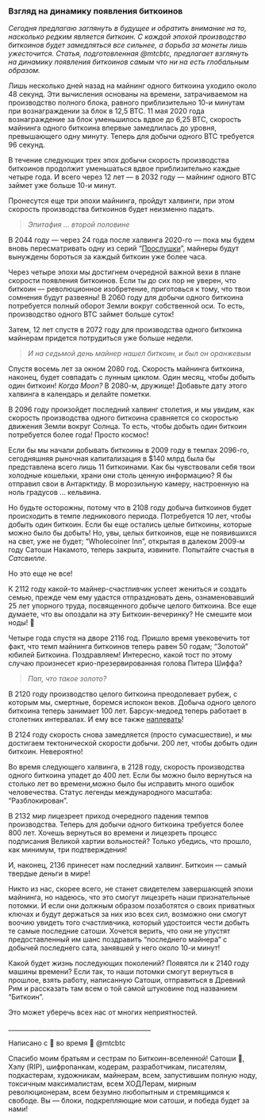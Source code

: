  

<h3 id="%D0%B2%D0%B7%D0%B3%D0%BB%D1%8F%D0%B4-%D0%BD%D0%B0-%D0%B4%D0%B8%D0%BD%D0%B0%D0%BC%D0%B8%D0%BA%D1%83-%D0%BF%D0%BE%D1%8F%D0%B2%D0%BB%D0%B5%D0%BD%D0%B8%D1%8F-%D0%B1%D0%B8%D1%82%D0%BA%D0%BE%D0%B8%D0%BD%D0%BE%D0%B2">Взгляд на динамику появления биткоинов </h3>

_Сегодня предлагаю заглянуть в будущее и обратить внимание на то, насколько редким является биткоин. С каждой эпохой производство биткоинов будет замедляться все сильнее, а борьба за монеты лишь ужесточится. Статья, подготовленная @mtcbtc, предлагает взглянуть на динамику появления биткоинов самым что ни на есть глобальным образом._ &nbsp;

Лишь несколько дней назад на майнинг одного биткоина уходило около 48 секунд. Эти вычисления основаны на времени, затрачиваемом на производство полного блока, равного приблизительно 10-и минутам при вознаграждении за блок в 12,5 BTC. 11 мая 2020 года вознаграждение за блок уменьшилось вдвое до 6,25 BTC, скорость майнинга одного биткоина впервые замедлилась до уровня, превышающего одну минуту. Теперь для добычи одного BTC требуется 96 секунд. 

В течение следующих трех эпох добычи скорость производства биткоинов продолжит уменьшаться вдвое приблизительно каждые четыре года. И всего через 12 лет — в 2032 году — майнинг одного BTC займет уже больше 10-и минут. 

Пронесутся еще три эпохи майнинга, пройдут халвинги, при этом скорость производства биткоинов будет неизменно падать.

>  _Эпитафия ... второй половине_

В 2044 году — через 24 года после халвинга 2020-го — пока мы будем вновь пересматривать одну из серий “[Прослушки](https://ru.wikipedia.org/wiki/%D0%9F%D1%80%D0%BE%D1%81%D0%BB%D1%83%D1%88%D0%BA%D0%B0%D1%91)”, майнеры будут вынуждены бороться за каждый биткоин уже более часа. 

Через четыре эпохи мы достигнем очередной важной вехи в плане скорости появления биткоинов. Если ты до сих пор не уверен, что биткоин — революционное изобретение, приготовься к тому, что твои сомнения будут развеяны! В 2060 году для добычи одного биткоина потребуется полный оборот Земли вокруг собственной оси. То есть, производство одного BTC займет больше суток! 

Затем, 12 лет спустя в 2072 году для производства одного биткоина майнерам придется потрудиться уже больше недели. 

>  _И на седьмой день майнер нашел биткоин, и был он оранжевым_

Спустя восемь лет за окном 2080 год. Скорость майнинга биткоина, наконец, будет совпадать с лунным циклом. Один месяц, чтобы добыть один биткоин! _Когда Moon?_ В 2080-м, дружище! Добавьте дату этого халвинга в календарь и делайте пометки. 

В 2096 году произойдет последний халвинг столетия, и мы увидим, как скорость производства одного биткоина сравняется со скоростью движения Земли вокруг Солнца. То есть, чтобы добыть один биткоин потребуется более года! Просто космос! 

Если бы мы начали добывать биткоины в 2009 году в темпах 2096-го, сегодняшняя рыночная капитализация в $140 млрд была бы представлена всего лишь 11 биткоинами. Как бы чувствовали себя твои холодные кошельки, храни они столь ценную информацию? Я бы отправил свои в Антарктиду. В морозильную камеру, настроенную на ноль градусов ... кельвина. 

Но будьте осторожны, потому что в 2108 году добыча биткоинов будет происходить в темпе ледникового периода. Потребуется 10 лет, чтобы добыть один биткоин. Если бы еще остались целые биткоины, которые можно было бы добыть! Но, увы, целых биткоинов, еще не появившихся на свет, уже не будет; “Wholecoiner Inn”, открытая в далеком 2009-м году Сатоши Накамото, теперь закрыта, извините. Попытайте счастья в _Сатсвилле_. 

Но это еще не все! 

К 2112 году какой-то майнер-счастливчик успеет жениться и создать семью, прежде чем ему удастся отпраздновать день, ознаменовавший 25 лет упорного труда, посвященного добыче целого биткоина. Все еще думаете, что вы опоздали на эту Биткоин-вечеринку? Не смешите мои ноды! 🤣 

Четыре года спустя на дворе 2116 год. Пришло время увековечить тот факт, что темп майнинга биткоинов теперь равен 50 годам; “Золотой” юбилей Биткоина. Поздравляем! Интересно, какой тост по этому случаю произнесет крио-презервированная голова Питера Шиффа? 

>  _Пап, что такое золото?_

В 2120 году производство целого биткоина преодолевает рубеж, с которым мы, смертные, боремся испокон веков. Добыча одного целого биткоина теперь занимает 100 лет. Барсук-медоед теперь работает в столетних интервалах. И ему все также [наплевать](https://link.medium.com/gcM4D2Wjw5)! 

В 2124 году скорость снова замедляется (просто сумасшествие), и мы достигаем тектонической скорости добычи. 200 лет, чтобы добыть один биткоин. Невероятно! 

Во время следующего халвинга, в 2128 году, скорость производства одного биткоина упадет до 400 лет. Если бы можно было вернуться на столько лет во времени,можно было бы исправить много ошибок человечества. Статус легенды международного масштаба: “Разблокирован”. 

В 2132 мир лицезреет приход очередного падения темпов производства. Теперь для добычи одного биткоина требуется более 800 лет. Хочешь вернуться во времени и лицезреть процесс подписания Великой хартии вольностей? Только убедись, что прошло, как минимум, три подтверждения! 

И, наконец, 2136 принесет нам последний халвинг. Биткоин — самый твердые деньги в мире! 

Никто из нас, скорее всего, не станет свидетелем завершающей эпохи майнинга, но надеюсь, что это смогут лицезреть наши признательные потомки. И если они должным образом позаботятся о своих приватных ключах и будут держаться за них изо всех сил, возможно они смогут воочию увидеть того счастливчика, который удостоится чести добыть те самые последние сатоши. Хочется верить, что они не упустят предоставленный им шанс поздравить “последнего майнера” с добычей последнего сата, занявшей у него около 10-и минут! 

Какой будет жизнь последующих поколений? Появятся ли к 2140 году машины времени? Если так, то наши потомки смогут вернуться в прошлое, взять работу, написанную Сатоши, отправиться в Древний Рим и рассказать там всем о той самой штуковине под названием “Биткоин”. &nbsp;

Это может уберечь всех нас от многих неприятностей.  

\_\_\_\_\_\_\_\_\_\_\_\_\_\_\_\_\_\_\_\_\_\_\_\_\_\_\_\_\_\_\_\_\_\_\_\_\_\_\_\_\_\_\_\_\_  

Написано с 🧡 во время 🦠 @mtcbtc 

Спасибо моим братьям и сестрам по Биткоин-вселенной! Сатоши 🙏, Хэлу (RIP), шифропанкам, кодерам, разработчикам, писателям, подкастерам, художникам, майнерам, всем, запустившим полную ноду, токсичным максималистам, всем ХОДЛерам, мирным революционерам, всем безумно любопытным и стремящимся к свободе. Вы — блоки, подкрепляющие мои сатоши, и победа будет за нами!
